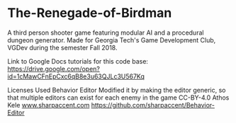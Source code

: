 # The-Renegade-of-Birdman
A third person shooter game featuring modular AI and a procedural dungeon generator.
Made for Georgia Tech's Game Development Club, VGDev during the semester Fall 2018.

Link to Google Docs tutorials for this code base:
https://drive.google.com/open?id=1cMawCFnEpCxc6qB8e3u63QJLc3U567Kq


Licenses Used
Behavior Editor
Modified it by making the editor generic, so that multiple editors can exist for each enemy in the game
CC-BY-4.0 Athos Kele www.sharpaccent.com
https://github.com/sharpaccent/Behavior-Editor
